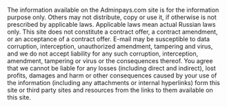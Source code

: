 The information available on the Adminpays.com site is for the information purpose only. Others may not distribute, copy or use it, if otherwise is not prescribed by applicable laws. Applicable laws mean actual Russian laws only. This site does not constitute a contract offer, a contract amendment, or an acceptance of a contract offer. E-mail may be susceptible to data corruption, interception, unauthorized amendment, tampering and virus, and we do not accept liability for any such corruption, interception, amendment, tampering or virus or the consequences thereof. You agree that we cannot be liable for any losses (including direct and indirect), lost profits, damages and harm or other consequences caused by your use of the information (including any attachments or internal hyperlinks) form this site or third party sites and resources from the links to them available on this site.

